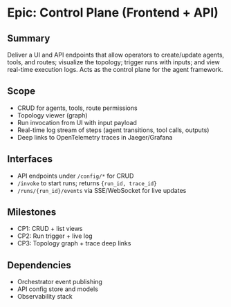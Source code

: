 # Epic: Control Plane (Frontend + API)

## Summary
Deliver a UI and API endpoints that allow operators to create/update agents, tools, and routes; visualize the topology; trigger runs with inputs; and view real-time execution logs. Acts as the control plane for the agent framework.

## Scope
- CRUD for agents, tools, route permissions
- Topology viewer (graph)
- Run invocation from UI with input payload
- Real-time log stream of steps (agent transitions, tool calls, outputs)
- Deep links to OpenTelemetry traces in Jaeger/Grafana

## Interfaces
- API endpoints under `/config/*` for CRUD
- `/invoke` to start runs; returns `{run_id, trace_id}`
- `/runs/{run_id}/events` via SSE/WebSocket for live updates

## Milestones
- CP1: CRUD + list views
- CP2: Run trigger + live log
- CP3: Topology graph + trace deep links

## Dependencies
- Orchestrator event publishing
- API config store and models
- Observability stack
